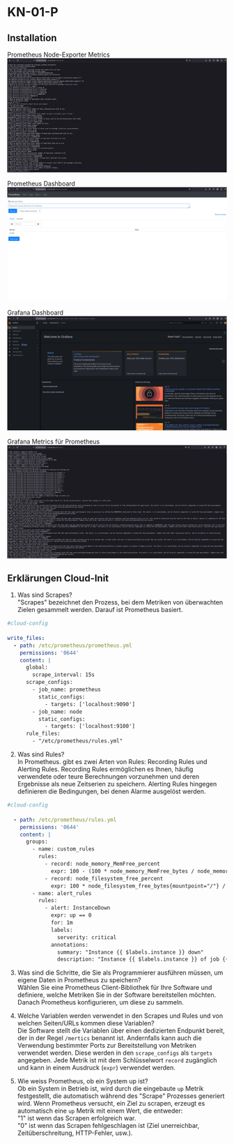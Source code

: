 # KN-01-P

## Installation

Prometheus Node-Exporter Metrics
![Prometheus Node-Exporter Metrics](<Screenshot 2025-04-28 120637.png>)

Prometheus Dashboard
![Prometheus Dashboard](<Screenshot 2025-04-28 120719.png>)

Grafana Dashboard
![Grafana Dashboard](<Screenshot 2025-04-28 120833.png>)

Grafana Metrics für Prometheus
![Grafana Metrics for Prometheus](<Screenshot 2025-04-28 120857.png>)

## Erklärungen Cloud-Init


1. Was sind Scrapes?  
"Scrapes" bezeichnet den Prozess, bei dem Metriken von überwachten Zielen gesammelt werden. Darauf ist Prometheus basiert.

```yaml
#cloud-config

write_files:
  - path: /etc/prometheus/prometheus.yml
    permissions: '0644'
    content: |
      global:
        scrape_interval: 15s
      scrape_configs:
        - job_name: prometheus
          static_configs:
            - targets: ['localhost:9090']
        - job_name: node
          static_configs:
            - targets: ['localhost:9100']
      rule_files:
        - "/etc/prometheus/rules.yml"
```

2. Was sind Rules?  
In Prometheus. gibt es zwei Arten von Rules: Recording Rules und Alerting Rules.
Recording Rules ermöglichen es Ihnen, häufig verwendete oder teure Berechnungen vorzunehmen und deren Ergebnisse als neue Zeitserien zu speichern.
Alerting Rules hingegen definieren die Bedingungen, bei denen Alarme ausgelöst werden.

```yaml
#cloud-config

  - path: /etc/prometheus/rules.yml
    permissions: '0644'
    content: |
      groups:
        - name: custom_rules
          rules:
            - record: node_memory_MemFree_percent
              expr: 100 - (100 * node_memory_MemFree_bytes / node_memory_MemTotal_bytes)
            - record: node_filesystem_free_percent
              expr: 100 * node_filesystem_free_bytes{mountpoint="/"} / node_filesystem_size_bytes{mountpoint="/"}
        - name: alert_rules
          rules:
            - alert: InstanceDown
              expr: up == 0
              for: 1m
              labels:
                serverity: critical
              annotations:
                summary: "Instance {{ $labels.instance }} down"
                description: "Instance {{ $labels.instance }} of job {{ $labels.job }} has been down for more than 1 minute."
```


3. Was sind die Schritte, die Sie als Programmierer ausführen müssen, um eigene Daten in Prometheus zu speichern?  
Wählen Sie eine Prometheus Client-Bibliothek für Ihre Software und definiere, welche Metriken Sie in der Software bereitstellen möchten. Danach Prometheus konfigurieren, um diese zu sammeln.

4. Welche Variablen werden verwendet in den Scrapes und Rules und von welchen Seiten/URLs kommen diese Variablen?   
Die Software stellt die Variablen über einen dedizierten Endpunkt bereit, der in der Regel `/mertics` benannt ist. Andernfalls kann auch die Verwendung bestimmter Ports zur Bereitstellung von Metriken verwendet werden. Diese werden in den `scrape_configs` als `targets` angegeben. Jede Metrik ist mit dem Schlüsselwort `record` zugänglich und kann in einem Ausdruck (`expr`) verwendet werden.

5. Wie weiss Prometheus, ob ein System up ist?  
Ob ein System in Betrieb ist, wird durch die eingebaute `up` Metrik festgestellt, die automatisch während des "Scrape" Prozesses generiert wird.
Wenn Prometheus versucht, ein Ziel zu scrapen, erzeugt es automatisch eine `up` Metrik mit einem Wert, die entweder:  
"1" ist wenn das Scrapen erfolgreich war.  
"0" ist wenn das Scrapen fehlgeschlagen ist (Ziel unerreichbar, Zeitüberschreitung, HTTP-Fehler, usw.).  